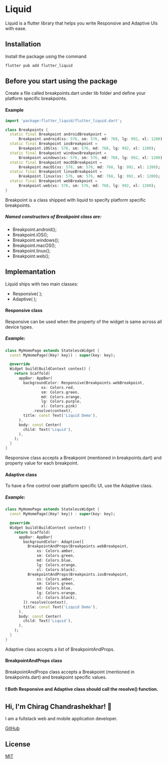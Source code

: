 # Liquid

Liquid is a flutter library that helps you write Responsive and Adaptive UIs with ease.

## Installation

Install the package using the command

```dart
flutter pub add flutter_liquid
```

## Before you start using the package

Create a file called breakpoints.dart under lib folder and define your platform specific breakpoints.

#### Example

```dart
import 'package:flutter_liquid/flutter_liquid.dart';

class Breakpoints {
  static final Breakpoint androidBreakpoint =
      Breakpoint.android(xs: 576, sm: 576, md: 768, lg: 992, xl: 1200);
  static final Breakpoint iosBreakpoint =
      Breakpoint.iOS(xs: 576, sm: 576, md: 768, lg: 992, xl: 1200);
  static final Breakpoint windowsBreakpoint =
      Breakpoint.windows(xs: 576, sm: 576, md: 768, lg: 992, xl: 1200);
  static final Breakpoint macOSBreakpoint =
      Breakpoint.macOS(xs: 576, sm: 576, md: 768, lg: 992, xl: 1200);
  static final Breakpoint linuxBreakpoint =
      Breakpoint.linux(xs: 576, sm: 576, md: 768, lg: 992, xl: 1200);
  static final Breakpoint webBreakpoint =
      Breakpoint.web(xs: 576, sm: 576, md: 768, lg: 992, xl: 1200);
}
```

Breakpoint is a class shipped with liquid to specify platform specific breakpoints.

##### Named constructors of Breakpoint class are:

- Breakpoint.android();
- Breakpoint.iOS();
- Breakpoint.windows();
- Breakpoint.macOS();
- Breakpoint.linux();
- Breakpoint.web();

## Implemantation

Liquid ships with two main classes:

- Responsive( );
- Adaptive( );

#### Responsive class

Responsive can be used when the property of the widget is same across all device types.

##### Example:

```dart
class MyHomePage extends StatelessWidget {
  const MyHomePage({Key? key}) : super(key: key);

  @override
  Widget build(BuildContext context) {
    return Scaffold(
      appBar: AppBar(
        backgroundColor: Responsive(Breakpoints.webBreakpoint,
                xs: Colors.red,
                sm: Colors.green,
                md: Colors.orange,
                lg: Colors.purple,
                xl: Colors.pink)
            .resolve(context),
        title: const Text('Liquid Demo'),
      ),
      body: const Center(
        child: Text('Liquid'),
      ),
    );
  }
}
```

Responsive class accepts a Breakpoint (mentioned in breakpoints.dart) and property value for each breakpoint.

#### Adaptive class

To have a fine control over platform specific UI, use the Adaptive class.

##### Example:

```dart
class MyHomePage extends StatelessWidget {
  const MyHomePage({Key? key}) : super(key: key);

  @override
  Widget build(BuildContext context) {
    return Scaffold(
      appBar: AppBar(
        backgroundColor: Adaptive([
          BreakpointAndProps(Breakpoints.webBreakpoint,
              xs: Colors.amber,
              sm: Colors.green,
              md: Colors.blue,
              lg: Colors.orange,
              xl: Colors.black),
          BreakpointAndProps(Breakpoints.iosBreakpoint,
              xs: Colors.amber,
              sm: Colors.green,
              md: Colors.blue,
              lg: Colors.orange,
              xl: Colors.black),
        ]).resolve(context),
        title: const Text('Liquid Demo'),
      ),
      body: const Center(
        child: Text('Liquid'),
      ),
    );
  }
}
```

Adaptive class accepts a list of BreakpointAndProps.

#### BreakpointAndProps class

BreakpointAndProps class accepts a Breakpoint (mentioned in breakpoints.dart) and breakpoint specific values.

#### ❗️ Both Responsive and Adaptive class should call the resolve() function.

## Hi, I'm Chirag Chandrashekhar! 👋

I am a fullstack web and mobile application developer.

[GitHub](https://github.com/cchirag)

## License

[MIT](https://choosealicense.com/licenses/mit/)
